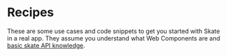 # Recipes

These are some use cases and code snippets to get you started with Skate in a real app.
They assume you understand what Web Components are and [basic skate API knowledge](/docs/api).
